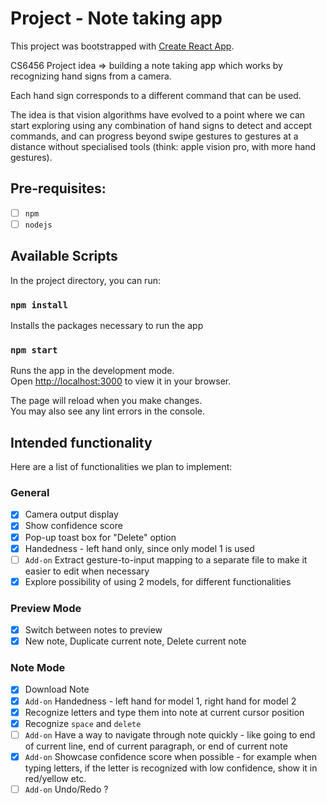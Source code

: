 # Project - Note taking app

This project was bootstrapped with [Create React App](https://github.com/facebook/create-react-app).

CS6456 Project idea => building a note taking app which works by recognizing hand signs from a camera. 

Each hand sign corresponds to a different command that can be used.

The idea is that vision algorithms have evolved to a point where we can start exploring using any combination of hand signs to detect and accept commands, and can progress beyond swipe gestures to gestures at a distance without specialised tools (think: apple vision pro, with more hand gestures).

## Pre-requisites:

- [ ] `npm`
- [ ] `nodejs`

## Available Scripts

In the project directory, you can run:

### `npm install`

Installs the packages necessary to run the app

### `npm start`

Runs the app in the development mode.\
Open [http://localhost:3000](http://localhost:3000) to view it in your browser.

The page will reload when you make changes.\
You may also see any lint errors in the console.

## Intended functionality

Here are a list of functionalities we plan to implement:

### General

- [x] Camera output display
- [x] Show confidence score
- [x] Pop-up toast box for "Delete" option
- [x] Handedness - left hand only, since only model 1 is used
- [ ] `Add-on` Extract gesture-to-input mapping to a separate file to make it easier to edit when necessary
- [x] Explore possibility of using 2 models, for different functionalities

### Preview Mode

- [x] Switch between notes to preview
- [x] New note, Duplicate current note, Delete current note

### Note Mode

- [x] Download Note
- [x] `Add-on` Handedness - left hand for model 1, right hand for model 2
- [x] Recognize letters and type them into note at current cursor position
- [x] Recognize `space` and `delete`
- [ ] `Add-on` Have a way to navigate through note quickly - like going to end of current line, end of current paragraph, or end of current note
- [x] `Add-on` Showcase confidence score when possible - for example when typing letters, if the letter is recognized with low confidence, show it in red/yellow etc.
- [ ] `Add-on` Undo/Redo ?